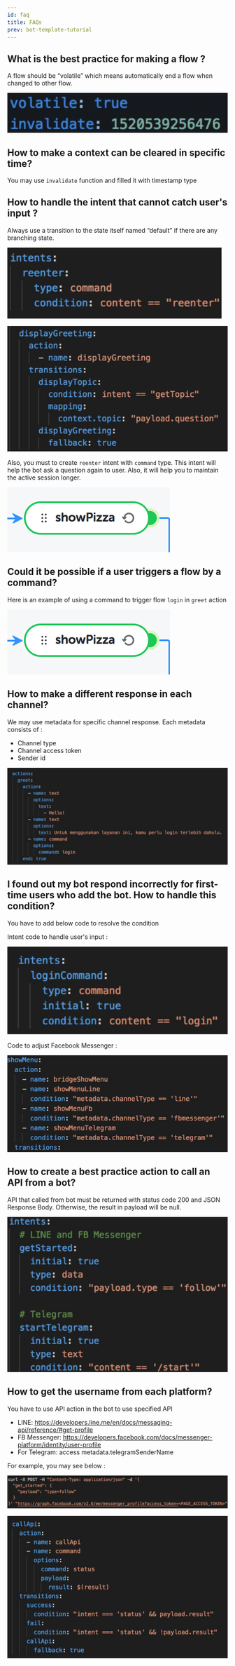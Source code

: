 ```yaml
---
id: faq
title: FAQs
prev: bot-template-tutorial
---
```


## What is the best practice for making a flow ?

A flow should be “volatile” which means automatically end a flow when changed to other flow.

![faq-1](./images/faq-1.png)

## How to make a context can be cleared in specific time?

You may use `invalidate` function and filled it with timestamp type

## How to handle the intent that cannot catch user's input ?

Always use a transition to the state itself named “default” if there are any branching state.

![faq-2](./images/faq-2.png)

![faq-3](./images/faq-3.png)

Also, you must to create `reenter` intent with `command` type. This intent will help the bot ask a question again to user. Also, it will help you to maintain the active session longer.

![faq-4](./images/faq-4.png)

## Could it be possible if a user triggers a flow by a command?

Here is an example of using a command to trigger flow `login` in `greet` action

![faq-4](./images/faq-4.png)

## How to make a different response in each channel?

We may use metadata for specific channel response. Each metadata consists of :

- Channel type
- Channel access token
- Sender id

![faq-5](./images/faq-5.png)

## I found out my bot respond incorrectly for first-time users who add the bot. How to handle this condition?

You have to add below code to resolve the condition

Intent code to handle user's input :

![faq-6](./images/faq-6.png)

Code to adjust Facebook Messenger :

![faq-7](./images/faq-7.png)

## How to create a best practice action to call an API from a bot?

API that called from bot must be returned with status code 200 and JSON Response Body. Otherwise, the result in payload will be null.

![faq-8](./images/faq-8.png)

## How to get the username from each platform?

You have to use API action in the bot to use specified API

- LINE: https://developers.line.me/en/docs/messaging-api/reference/#get-profile
- FB Messenger: https://developers.facebook.com/docs/messenger-platform/identity/user-profile
- For Telegram: access metadata.telegramSenderName

For example, you may see below :

![faq-9](./images/faq-9.png)

![faq-10](./images/faq-10.png)
